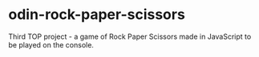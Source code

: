 # odin-rock-paper-scissors
Third TOP project - a game of Rock Paper Scissors made in JavaScript to be played on the console.
